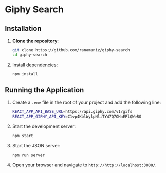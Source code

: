 # Giphy Search

## Installation

1. **Clone the repository**:

   ```bash
   git clone https://github.com/ranamaniz/giphy-search
   cd giphy-search

   ```

2. Install dependencies:

   ```bash
   npm install
   ```

## Running the Application

1.  Create a `.env` file in the root of your project and add the following line:

    ```bash
    REACT_APP_API_BASE_URL=https://api.giphy.com/v1/gifs
    REACT_APP_GIPHY_API_KEY=C1vp4KblWylpNliTYW7Q7OHnEPlQWeRO
    ```

2.  Start the development server:

    ```bash
    npm start
    ```

3.  Start the JSON server:

    ```bash
    npm run server
    ```

4.  Open your browser and navigate to `http://http://localhost:3000/`.
